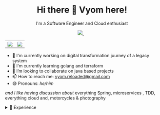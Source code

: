 <h1 align='center'>
  Hi there 👋 Vyom here!
</h1>
<p align='center'>
  I'm a Software Engineer and Cloud enthusiast
</p>
<p align='center'>  
  <a href="https://www.linkedin.com/in/vyomrastogi/">
    <img src="https://img.shields.io/badge/linkedin-%230077B5.svg?&style=for-the-badge&logo=linkedin&logoColor=white" />
  </a>&nbsp;&nbsp; 
</p>

<table border='0' class='none' >
    <tr align="center">
        <td><a href="#"><img src="https://github-readme-stats.vercel.app/api?username=vyomrastogi&show_icons=true&count_private=true&theme=tokyonight"></a></td>
         <td><a href="#"><img src="https://github-readme-streak-stats.herokuapp.com/?user=vyomrastogi&theme=tokyonight"></a></td>
    </tr>
</table>


- 🔭 I'm currently working on digital transformation journey of a legacy system
- 🌱 I'm currently learning golang and terraform
- 👯 I’m looking to collaborate on java based projects
- 📫 How to reach me: vyom.reloaded@gmail.com
- 😄 Pronouns: _he/him_

 _and I like having discussion about_ everything Spring, microservices , TDD, everything cloud  and,  motorcycles & photography


<details aria-expanded='true'>
    <summary>📃 Experience</summary>

<img align='right' src="https://img.shields.io/badge/Jira-0052CC?style=plastic&logo=Jira&logoColor=white"/>
<img align='right' src="https://img.shields.io/badge/Jenkins-D24939?style=plastic&logo=Jenkins&logoColor=white" />
<img align='right' src="https://img.shields.io/badge/AWS-232f3e?style=plastic&logo=amazonaws&logoColor=gold" />
<img align='right' src="https://img.shields.io/badge/Docker-0693e3?style=plastic&logo=docker&logoColor=white" />
  
- **Technical Lead** `Benevity`  `📆 2021-Present` `📍 Toronto, Canada`
<img align='right' src="https://img.shields.io/badge/Google_Cloud-4285F4?style=plastic&logo=google-cloud&logoColor=white" />
<img align='right' src="https://img.shields.io/badge/GitLab-330F63?style=plastic&logo=gitlab&logoColor=white" />
<img align='right' src="https://img.shields.io/badge/maven-C71A36?style=plastic&logo=apachemaven&logoColor=white" /> 
<img align='right' src="https://img.shields.io/badge/rabbitmq-%23FF6600.svg?&style=plastic&logo=rabbitmq&logoColor=white" />
  
- **Technical Lead** `Loblaw`  `📆 2021-2021` `📍 Toronto, Canada`
<img align='right' src="https://img.shields.io/badge/gradle-02303A?style=plastic&logo=gradle&logoColor=white" /> 
<img align='right' src="https://img.shields.io/badge/Spring_Boot-F2F4F9?style=plastic&logo=spring-boot" />
<img align='right' src="https://img.shields.io/badge/GoCD-330F63?style=plastic&logo=gocd" />
<img align='right' src="https://img.shields.io/badge/Couchbase-EA2328?style=plastic&logo=couchbase&logoColor=white" /> 
  
- **Technical Lead** `Cognizant` `📆 2018-2021` `📍 Toronto, Canada` 
<img align='right' src="https://img.shields.io/badge/Cloud%20Foundry-1d5286?style=plastic&logo=cloudfoundry" />
<img align='right' src="https://img.shields.io/badge/Grafana-393946?style=plastic&logo=grafana" />
<img align='right' src="https://img.shields.io/badge/ELK-007bff?style=plastic&logo=elastic" />
<img align='right' src="https://img.shields.io/badge/MongoDB-green?style=plastic&logo=mongodb"/>

- **Senior Developer** `Cognizant` `📆 2015-2018` `📍 Philadelphia, USA` 
  
- **Associate**        `Cognizant` `📆 2014-2015` `📍 Buenos Aires, Argentina`
  
- **Junior Developer** `Cognizant` `📆 2010-2014` `📍 Pune, India` 
</details>
